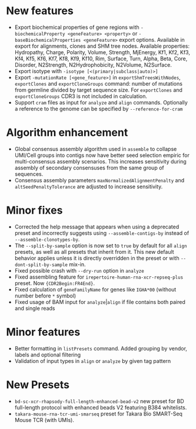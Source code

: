 # New features

- Export biochemical properties of gene regions with `-biochemicalProperty <geneFeature> <property>`
  or `-baseBiochemicalProperties <geneFeature>` export options. Available in export for alignments, clones and SHM tree
  nodes. Available properties: Hydropathy, Charge, Polarity, Volume, Strength, MjEnergy, Kf1, Kf2, Kf3, Kf4, Kf5, Kf6,
  Kf7, Kf8, Kf9, Kf10, Rim, Surface, Turn, Alpha, Beta, Core, Disorder, N2Strength, N2Hydrophobicity, N2Volume,
  N2Surface.
- Export isotype with `-isotype [<(primary|subclass|auto)>]`
- Export `-mutationRate [<gene_feature>]` in `exportShmTreesWithNodes`, `exportClones` and `exportCloneGroups` command:
  number of mutations from germline divided by target sequence size. For `exportClones` and `exportCloneGroups` CDR3 is
  not included in calculation.
- Support `cram` files as input for `analyze` and `align` commands. Optionally a reference to the genome can be
  specified by `--reference-for-cram`

# Algorithm enhancement

- Global consensus assembly algorithm used in `assemble` to collapse UMI/Cell groups into contigs now have better seed
  selection empiric for multi-consensus assembly scenarios. This increases sensitivity during assembly of secondary
  consensuses from the same group of sequences.
- Consensus assembly parameters `maxNormalizedAlignmentPenalty` and `altSeedPenaltyTolerance` are adjusted to increase
  sensitivity.

# Minor fixes

- Corrected the help message that appears when using a deprecated preset and incorrectly suggests
  using `--assemble-contigs-by` instead of `--assemble-clonotypes-by`.
- The `--split-by-sample` option is now set to `true` by default for all `align` presets, as well as all presets that
  inherit from it. This new default behavior applies unless it is directly overridden in the preset or
  with `--dont-split-by-sample` mix-in.
- Fixed possible crash with `--dry-run` option in `analyze`
- Fixed assembling feature for `irepertoire-human-rna-xcr-repseq-plus` preset. Now `{CDR2Begin:FR4End}`.
- Fixed calculation of `geneFamilyName` for genes like `IGHA*00` (without number before `*` symbol)
- Fixed usage of BAM input for `analyze`|`align` if file contains both paired and single reads

# Minor features

- Better formatting in `listPresets` command. Added grouping by vendor, labels and optional filtering
- Validation of input types in `align` or `analyze` by given tag pattern

# New Presets

- `bd-sc-xcr-rhapsody-full-length-enhanced-bead-v2` new preset for BD full-length protocol with enhanced beads V2
  featuring B384 whitelists.
- `takara-mouse-rna-tcr-umi-smarseq` preset for Takara Bio SMART-Seq Mouse TCR (with UMIs).

